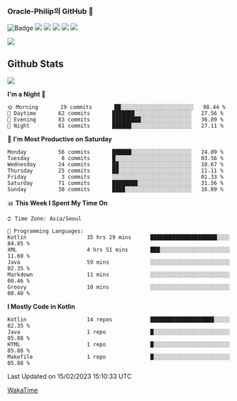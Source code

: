 ### Oracle-Philip의 GitHub 👋

![Badge](http://img.shields.io/badge/-Java-black?style=flat-square)
<img src="https://img.shields.io/badge/ -Kotlin-black?style=flat-square&logo=Kotlin&logoColor=#7F52FF"/></a>
<img src="https://img.shields.io/badge/ -Dart-black?style=flat-square&logo=Dart&logoColor=#0175C2"/></a>
<img src="https://img.shields.io/badge/ -Android-black?style=flat-square&logo=Android&logoColor=#3DDC84"/></a>
<img src="https://img.shields.io/badge/ -Flutter-black?style=flat-square&logo=Flutter&logoColor=#02569B"/></a>
<img src="https://img.shields.io/badge/ -Firebase-black?style=flat-square&logo=Firebase&logoColor=#FFCA28"/></a>

<img src="https://img.shields.io/badge/ -BLE-black?style=flat-square&logo=Bluetooth&logoColor=#0082FC"/></a>

<!--
<img src="https://img.shields.io/badge/ -STM32F103-black?style=flat-square&logo=STMicroelectronics&logoColor=#03234B"/></a>
<img src="https://img.shields.io/badge/ -Qt-black?style=flat-square&logo=Qt&logoColor=#41CD52"/></a>
-->

<!--
![Badge](http://img.shields.io/badge/-Java-black?style=flat-square)
![Badge](http://img.shields.io/badge/-Koltin-black?style=flat-square)
![Badge](http://img.shields.io/badge/-Dart-black?style=flat-square)
![Badge](http://img.shields.io/badge/-Android-black?style=flat-square)
![Badge](http://img.shields.io/badge/-Flutter-black?style=flat-square)
![Badge](http://img.shields.io/badge/-Firebase-black?style=flat-square)
-->

## Github Stats  
<div align="left"><img src="https://github-readme-stats.vercel.app/api?username=Oracle-Philip&show_icons=true&count_private=true&hide_border=true" align="center" /></div>


<!--START_SECTION:waka-->
**I'm a Night 🦉** 

```text
🌞 Morning       19 commits       ██░░░░░░░░░░░░░░░░░░░░░░░   08.44 % 
🌆 Daytime       62 commits       ███████░░░░░░░░░░░░░░░░░░   27.56 % 
🌃 Evening       83 commits       █████████░░░░░░░░░░░░░░░░   36.89 % 
🌙 Night         61 commits       ██████░░░░░░░░░░░░░░░░░░░   27.11 % 

```
📅 **I'm Most Productive on Saturday** 

```text
Monday          56 commits       ██████░░░░░░░░░░░░░░░░░░░   24.89 % 
Tuesday          8 commits       █░░░░░░░░░░░░░░░░░░░░░░░░   03.56 % 
Wednesday       24 commits       ██░░░░░░░░░░░░░░░░░░░░░░░   10.67 % 
Thursday        25 commits       ██░░░░░░░░░░░░░░░░░░░░░░░   11.11 % 
Friday           3 commits       ░░░░░░░░░░░░░░░░░░░░░░░░░   01.33 % 
Saturday        71 commits       ████████░░░░░░░░░░░░░░░░░   31.56 % 
Sunday          38 commits       ████░░░░░░░░░░░░░░░░░░░░░   16.89 % 

```


📊 **This Week I Spent My Time On** 

```text
⌚︎ Time Zone: Asia/Seoul

💬 Programming Languages: 
Kotlin                   35 hrs 29 mins      █████████████████████░░░░   84.85 % 
XML                      4 hrs 51 mins       ███░░░░░░░░░░░░░░░░░░░░░░   11.60 % 
Java                     59 mins             ░░░░░░░░░░░░░░░░░░░░░░░░░   02.35 % 
Markdown                 11 mins             ░░░░░░░░░░░░░░░░░░░░░░░░░   00.46 % 
Groovy                   10 mins             ░░░░░░░░░░░░░░░░░░░░░░░░░   00.40 % 

```

**I Mostly Code in Kotlin** 

```text
Kotlin                   14 repos            ████████████████████░░░░░   82.35 % 
Java                     1 repo              █░░░░░░░░░░░░░░░░░░░░░░░░   05.88 % 
HTML                     1 repo              █░░░░░░░░░░░░░░░░░░░░░░░░   05.88 % 
Makefile                 1 repo              █░░░░░░░░░░░░░░░░░░░░░░░░   05.88 % 

```



 Last Updated on 15/02/2023 15:10:33 UTC
<!--END_SECTION:waka-->


<!--
**Oracle-Philip/Oracle-Philip** is a ✨ _special_ ✨ repository because its `README.md` (this file) appears on your GitHub profile.

Here are some ideas to get you started:

- 🔭 I’m currently working on ...
- 🌱 I’m currently learning ...
- 👯 I’m looking to collaborate on ...
- 🤔 I’m looking for help with ...
- 💬 Ask me about ...
- 📫 How to reach me: ...
- 😄 Pronouns: ...
- ⚡ Fun fact: ...
-->


[WakaTime](https://wakatime.com/dashboard)
